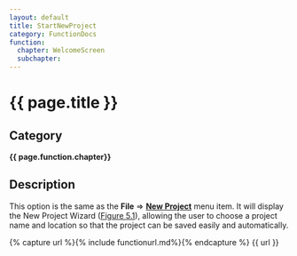 ```yaml
---
layout: default
title: StartNewProject 
category: FunctionDocs 
function:
  chapter: WelcomeScreen
  subchapter: 
---
```


# {{ page.title }} 

## Category

**{{ page.function.chapter}}**

## Description

This option is the same as the **File** ⇒ **[New Project](File.md#new-project)** menu item. It will display the New Project Wizard ([Figure 5.1](File.md#newproject)), allowing the user to choose a project name and location so that the project can be saved easily and automatically.

{% capture url %}{% include functionurl.md%}{% endcapture %}
{{ url }}

